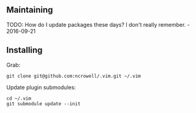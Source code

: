 ## Maintaining

TODO: How do I update packages these days? I don't really remember. - 2016-09-21

## Installing

Grab:

    git clone git@github.com:ncrowell/.vim.git ~/.vim

Update plugin submodules:

    cd ~/.vim
    git submodule update --init
